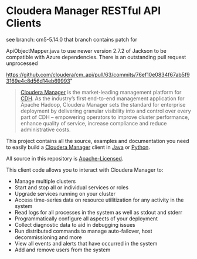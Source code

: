 Cloudera Manager RESTful API Clients
====================================
see branch: cm5-5.14.0
that branch contains patch for

ApiObjectMapper.java to use newer version 2.7.2 of Jackson to be compatible with Azure dependencies. There is an outstanding pull request unprocessed 

 https://github.com/cloudera/cm_api/pull/63/commits/76ef10e0834f67ab5f93169e4c8d56d14eb69993"


> [Cloudera Manager](http://www.cloudera.com/products-services/tools/) is the market-leading management platform 
> for [CDH](http://www.cloudera.com/hadoop/). As the industry’s first end-to-end 
> management application for Apache Hadoop, Cloudera Manager sets the standard for enterprise deployment by 
> delivering granular visibility into and control over every part of CDH – empowering operators to improve 
> cluster performance, enhance quality of service, increase compliance and reduce administrative costs.

This project contains all the source, examples and documentation 
you need to easily build a [Cloudera Manager](http://www.cloudera.com/products-services/tools/) client in 
[Java](java) or [Python](python).

All source in this repository is [Apache-Licensed](LICENSE.txt).

This client code allows you to interact with Cloudera Manager to:
* Manage multiple clusters
* Start and stop all or individual services or roles
* Upgrade services running on your cluster
* Access time-series data on resource utilitization for any activity in the system
* Read logs for all processes in the system as well as stdout and stderr
* Programmatically configure all aspects of your deployment
* Collect diagnostic data to aid in debugging issues
* Run distributed commands to manage auto-failover, host decommissioning and more
* View all events and alerts that have occurred in the system
* Add and remove users from the system
